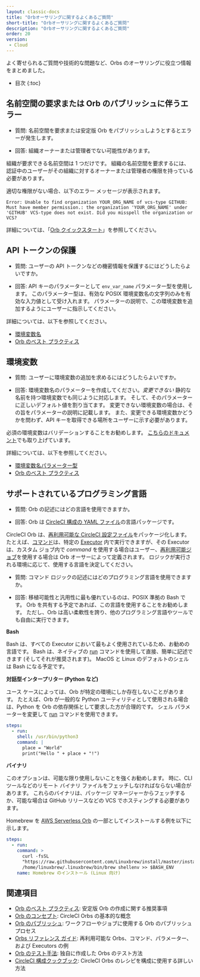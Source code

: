 ```yaml
---
layout: classic-docs
title: "Orbオーサリングに関するよくあるご質問"
short-title: "Orbオーサリングに関するよくあるご質問"
description: "Orbオーサリングに関するよくあるご質問"
order: 20
version:
 - Cloud
---
```


よく寄せられるご質問や技術的な問題など、Orbs のオーサリングに役立つ情報をまとめました。

* 目次
{:toc}

## 名前空間の要求または Orb のパブリッシュに伴うエラー

* 質問: 名前空間を要求または安定版 Orb をパブリッシュしようとするとエラーが発生します。

* 回答: 組織オーナーまたは管理者でない可能性があります。

組織が要求できる名前空間は 1 つだけです。 組織の名前空間を要求するには、認証中のユーザーがその組織に対するオーナーまたは管理者の権限を持っている必要があります。

適切な権限がない場合、以下のエラー メッセージが表示されます。

```
Error: Unable to find organization YOUR_ORG_NAME of vcs-type GITHUB: Must have member permission.: the organization 'YOUR_ORG_NAME' under 'GITHUB' VCS-type does not exist. Did you misspell the organization or VCS?
```

詳細については、「[Orb クイックスタート]({{site.baseurl}}/ja/2.0/orb-author/#orb-クイックスタート)」を参照してください。

## API トークンの保護

* 質問: ユーザーの API トークンなどの機密情報を保護するにはどうしたらよいですか。

* 回答: API キーのパラメーターとして `env_var_name` パラメーター型を使用します。 このパラメーター型は、有効な POSIX 環境変数名の文字列のみを有効な入力値として受け入れます。 パラメーターの説明で、この環境変数を追加するようにユーザーに指示してください。

詳細については、以下を参照してください。
* [環境変数名]({{site.baseurl}}/ja/2.0/reusing-config/#環境変数名)
* [Orb のベスト プラクティス]({{site.baseurl}}/ja/2.0/orbs-best-practices/)

## 環境変数

* 質問: ユーザーに環境変数の追加を求めるにはどうしたらよいですか。

* 回答: 環境変数名のパラメーターを作成してください。_変更できない_ 静的な名前を持つ環境変数でも同じように対応します。 そして、そのパラメーターに正しいデフォルト値を割り当てます。 変更できない環境変数の場合は、その旨をパラメーターの説明に記載します。 また、変更できる環境変数かどうかを問わず、API キーを取得できる場所をユーザーに示す必要があります。

必須の環境変数はバリデーションすることをお勧めします。 [こちらのドキュメント]({{site.baseurl}}/ja/2.0/orbs-best-practices/#コマンド)でも取り上げています。

詳細については、以下を参照してください。
* [環境変数名パラメーター型]({{site.baseurl}}/ja/2.0/reusing-config/#環境変数名)
* [Orb のベスト プラクティス]({{site.baseurl}}/ja/2.0/orbs-best-practices/)

## サポートされているプログラミング言語

* 質問: Orb の記述にはどの言語を使用できますか。

* 回答: Orb は [CircleCI 構成の YAML ファイル]({{site.baseurl}}/ja/2.0/configuration-reference/)の言語パッケージです。

CircleCI Orb は、[再利用可能な CircleCI 設定ファイル]({{site.baseurl}}/ja/2.0/reusing-config/)をパッケージ化します。たとえば、[コマンド]({{site.baseurl}}/ja/2.0/reusing-config/#再利用可能なコマンドのオーサリング)は、特定の [Executor]({{site.baseurl}}/ja/2.0/executor-intro/) 内で実行できますが、その Executor は、カスタム ジョブ内で _command_ を使用する場合はユーザー、[再利用可能ジョブ]({{site.baseurl}}/ja/2.0/orb-author-intro/#%E3%82%B8%E3%83%A7%E3%83%96)を使用する場合は Orb オーサーによって定義されます。 ロジックが実行される環境に応じて、使用する言語を決定してください。

* 質問: コマンド ロジックの記述にはどのプログラミング言語を使用できますか。

* 回答: 移植可能性と汎用性に最も優れているのは、POSIX 準拠の Bash です。 Orb を共有する予定であれば、この言語を使用することをお勧めします。 ただし、Orb は高い柔軟性を誇り、他のプログラミング言語やツールでも自由に実行できます。

**Bash**

Bash は、すべての Executor において最もよく使用されているため、お勧めの言語です。 Bash は、ネイティブの [run]({{site.baseurl}}/ja/2.0/configuration-reference/#run) コマンドを使用して直接、簡単に記述できます (そしてそれが推奨されます)。 MacOS と Linux のデフォルトのシェルは Bash になる予定です。

**対話型インタープリター (Python など)**

ユース ケースによっては、Orb が特定の環境にしか存在しないことがあります。 たとえば、Orb が一般的な Python ユーティリティとして使用される場合は、Python を Orb の依存関係として要求した方が合理的です。 シェル パラメーターを変更して [run]({{site.baseurl}}/ja/2.0/configuration-reference/#run) コマンドを使用できます。

```yaml
steps:
  - run:
    shell: /usr/bin/python3
    command: |
      place = "World"
      print("Hello " + place + "!")
```

**バイナリ**

このオプションは、可能な限り使用しないことを強くお勧めします。 時に、CLI ツールなどのリモート バイナリ ファイルをフェッチしなければならない場合があります。 これらのバイナリは、パッケージ マネージャーからフェッチするか、可能な場合は GitHub リリースなどの VCS でホスティングする必要があります。

Homebrew を [AWS Serverless Orb](https://circleci.com/developer/orbs/orb/circleci/aws-serverless#commands-install) の一部としてインストールする例を以下に示します。

```yaml
steps:
  - run:
    command: >
      curl -fsSL
      "https://raw.githubusercontent.com/Linuxbrew/install/master/install.sh" | bash
      /home/linuxbrew/.linuxbrew/bin/brew shellenv >> $BASH_ENV
    name: Homebrew のインストール (Linux 向け)
```

## 関連項目
- [Orb のベスト プラクティス]({{site.baseurl}}/ja/2.0/orbs-best-practices): 安定版 Orb の作成に関する推奨事項
- [Orb のコンセプト]({{site.baseurl}}/ja/2.0/using-orbs/): CircleCI Orbs の基本的な概念
- [Orb のパブリッシュ]({{site.baseurl}}/ja/2.0/creating-orbs/): ワークフローやジョブに使用する Orb のパブリッシュ プロセス
- [Orbs リファレンス ガイド]({{site.baseurl}}/ja/2.0/reusing-config/): 再利用可能な Orbs、コマンド、パラメーター、および Executors の例
- [Orb のテスト手法]({{site.baseurl}}/ja/2.0/testing-orbs/): 独自に作成した Orbs のテスト方法
- [CircleCI 構成クックブック]({{site.baseurl}}/ja/2.0/configuration-cookbook/#構成レシピ): CircleCI Orbs のレシピを構成に使用する詳しい方法
